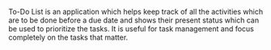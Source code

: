 To-Do List is an application which helps keep track of all the activities which are to be done before a due date and shows their present status which can be used to prioritize the tasks. It is useful for task management and focus completely on the tasks that matter.
